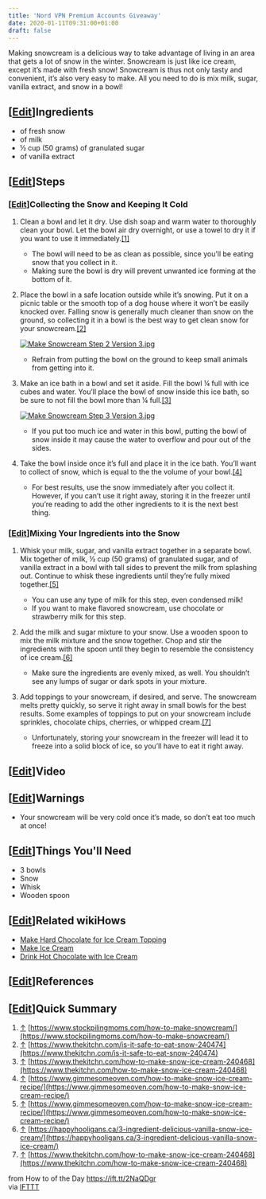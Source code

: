 ```yaml
---
title: 'Nord VPN Premium Accounts Giveaway'
date: 2020-01-11T09:31:00+01:00
draft: false
---
```


Making snowcream is a delicious way to take advantage of living in an area that gets a lot of snow in the winter. Snowcream is just like ice cream, except it’s made with fresh snow! Snowcream is thus not only tasty and convenient, it’s also very easy to make. All you need to do is mix milk, sugar, vanilla extract, and snow in a bowl!

\[[Edit](https://www.wikihow.com/index.php?title=Make-Snowcream&action=edit&section=1 "Edit section: Ingredients")\]Ingredients
-------------------------------------------------------------------------------------------------------------------------------

*   of fresh snow
*   of milk
*   ½ cup (50 grams) of granulated sugar
*   of vanilla extract

\[[Edit](https://www.wikihow.com/index.php?title=Make-Snowcream&action=edit&section=2 "Edit section: Steps")\]Steps
-------------------------------------------------------------------------------------------------------------------

### \[[Edit](https://www.wikihow.com/index.php?title=Make-Snowcream&action=edit&section=3 "Edit section: Collecting the Snow and Keeping It Cold")\]Collecting the Snow and Keeping It Cold

1.  Clean a bowl and let it dry. Use dish soap and warm water to thoroughly clean your bowl. Let the bowl air dry overnight, or use a towel to dry it if you want to use it immediately.[\[1\]](#_note-1)  
      
    *   The bowl will need to be as clean as possible, since you’ll be eating snow that you collect in it.
    *   Making sure the bowl is dry will prevent unwanted ice forming at the bottom of it.
2.  Place the bowl in a safe location outside while it’s snowing. Put it on a picnic table or the smooth top of a dog house where it won’t be easily knocked over. Falling snow is generally much cleaner than snow on the ground, so collecting it in a bowl is the best way to get clean snow for your snowcream.[\[2\]](#_note-2)
    
    [![Make Snowcream Step 2 Version 3.jpg](https://www.wikihow.com/images/thumb/c/c4/Make-Snowcream-Step-2-Version-3.jpg/aid141467-v4-728px-Make-Snowcream-Step-2-Version-3.jpg)](https://www.wikihow.com/Image:Make-Snowcream-Step-2-Version-3.jpg)
    
    *   Refrain from putting the bowl on the ground to keep small animals from getting into it.
3.  Make an ice bath in a bowl and set it aside. Fill the bowl ¼ full with ice cubes and water. You’ll place the bowl of snow inside this ice bath, so be sure to not fill the bowl more than ¼ full.[\[3\]](#_note-3)
    
    [![Make Snowcream Step 3 Version 3.jpg](https://www.wikihow.com/images/thumb/6/60/Make-Snowcream-Step-3-Version-3.jpg/aid141467-v4-728px-Make-Snowcream-Step-3-Version-3.jpg)](https://www.wikihow.com/Image:Make-Snowcream-Step-3-Version-3.jpg)
    
    *   If you put too much ice and water in this bowl, putting the bowl of snow inside it may cause the water to overflow and pour out of the sides.
4.  Take the bowl inside once it’s full and place it in the ice bath. You’ll want to collect of snow, which is equal to the the volume of your bowl.[\[4\]](#_note-4)  
      
    *   For best results, use the snow immediately after you collect it. However, if you can’t use it right away, storing it in the freezer until you’re reading to add the other ingredients to it is the next best thing.

### \[[Edit](https://www.wikihow.com/index.php?title=Make-Snowcream&action=edit&section=4 "Edit section: Mixing Your Ingredients into the Snow")\]Mixing Your Ingredients into the Snow

1.  Whisk your milk, sugar, and vanilla extract together in a separate bowl. Mix together of milk, ½ cup (50 grams) of granulated sugar, and of vanilla extract in a bowl with tall sides to prevent the milk from splashing out. Continue to whisk these ingredients until they’re fully mixed together.[\[5\]](#_note-5)  
      
    *   You can use any type of milk for this step, even condensed milk!
    *   If you want to make flavored snowcream, use chocolate or strawberry milk for this step.
2.  Add the milk and sugar mixture to your snow. Use a wooden spoon to mix the milk mixture and the snow together. Chop and stir the ingredients with the spoon until they begin to resemble the consistency of ice cream.[\[6\]](#_note-6)  
      
    *   Make sure the ingredients are evenly mixed, as well. You shouldn’t see any lumps of sugar or dark spots in your mixture.
3.  Add toppings to your snowcream, if desired, and serve. The snowcream melts pretty quickly, so serve it right away in small bowls for the best results. Some examples of toppings to put on your snowcream include sprinkles, chocolate chips, cherries, or whipped cream.[\[7\]](#_note-7)  
      
    *   Unfortunately, storing your snowcream in the freezer will lead it to freeze into a solid block of ice, so you’ll have to eat it right away.

\[[Edit](https://www.wikihow.com/index.php?title=Make-Snowcream&action=edit&section=5 "Edit section: Video")\]Video
-------------------------------------------------------------------------------------------------------------------

\[[Edit](https://www.wikihow.com/index.php?title=Make-Snowcream&action=edit&section=6 "Edit section: Warnings")\]Warnings
-------------------------------------------------------------------------------------------------------------------------

*   Your snowcream will be very cold once it’s made, so don’t eat too much at once!

\[[Edit](https://www.wikihow.com/index.php?title=Make-Snowcream&action=edit&section=7 "Edit section: Things You'll Need")\]Things You'll Need
---------------------------------------------------------------------------------------------------------------------------------------------

*   3 bowls
*   Snow
*   Whisk
*   Wooden spoon

\[[Edit](https://www.wikihow.com/index.php?title=Make-Snowcream&action=edit&section=8 "Edit section: Related wikiHows")\]Related wikiHows
-----------------------------------------------------------------------------------------------------------------------------------------

*   [Make Hard Chocolate for Ice Cream Topping](https://www.wikihow.com/Make-Hard-Chocolate-for-Ice-Cream-Topping "Make Hard Chocolate for Ice Cream Topping")
*   [Make Ice Cream](https://www.wikihow.com/Make-Ice-Cream "Make Ice Cream")
*   [Drink Hot Chocolate with Ice Cream](https://www.wikihow.com/Drink-Hot-Chocolate-with-Ice-Cream "Drink Hot Chocolate with Ice Cream")

\[[Edit](https://www.wikihow.com/index.php?title=Make-Snowcream&action=edit&section=9 "Edit section: References")\]References
-----------------------------------------------------------------------------------------------------------------------------

\[[Edit](https://www.wikihow.com/index.php?title=Make-Snowcream&action=edit&section=10 "Edit section: Quick Summary")\]Quick Summary
------------------------------------------------------------------------------------------------------------------------------------

1.  [↑](#_ref-1) [https://www.stockpilingmoms.com/how-to-make-snowcream/](https://www.stockpilingmoms.com/how-to-make-snowcream/)
2.  [↑](#_ref-2) [https://www.thekitchn.com/is-it-safe-to-eat-snow-240474](https://www.thekitchn.com/is-it-safe-to-eat-snow-240474)
3.  [↑](#_ref-3) [https://www.thekitchn.com/how-to-make-snow-ice-cream-240468](https://www.thekitchn.com/how-to-make-snow-ice-cream-240468)
4.  [↑](#_ref-4) [https://www.gimmesomeoven.com/how-to-make-snow-ice-cream-recipe/](https://www.gimmesomeoven.com/how-to-make-snow-ice-cream-recipe/)
5.  [↑](#_ref-5) [https://www.gimmesomeoven.com/how-to-make-snow-ice-cream-recipe/](https://www.gimmesomeoven.com/how-to-make-snow-ice-cream-recipe/)
6.  [↑](#_ref-6) [https://happyhooligans.ca/3-ingredient-delicious-vanilla-snow-ice-cream/](https://happyhooligans.ca/3-ingredient-delicious-vanilla-snow-ice-cream/)
7.  [↑](#_ref-7) [https://www.thekitchn.com/how-to-make-snow-ice-cream-240468](https://www.thekitchn.com/how-to-make-snow-ice-cream-240468)

  
  
from How to of the Day https://ift.tt/2NaQDgr  
via [IFTTT](https://ifttt.com/?ref=da&site=blogger)